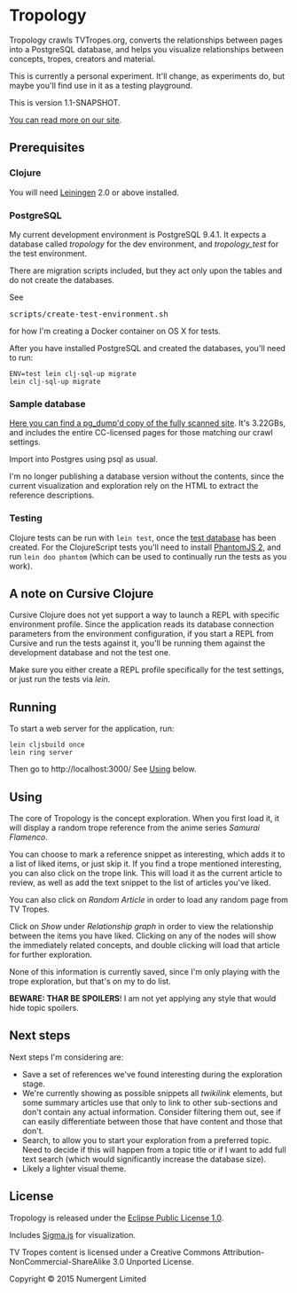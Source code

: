 # Tropology 

Tropology crawls TVTropes.org, converts the relationships between pages into a PostgreSQL database, and helps you visualize relationships between concepts, tropes, creators and material.

This is currently a personal experiment. It'll change, as experiments do, but maybe you'll find use in it as a testing playground.

This is version 1.1-SNAPSHOT.

[You can read more on our site](http://numergent.com/tags/tropology/).


## Prerequisites

### Clojure

You will need [Leiningen][1] 2.0 or above installed.

[1]: https://github.com/technomancy/leiningen

### PostgreSQL

My current development environment is PostgreSQL 9.4.1. It expects a database called _tropology_ for the dev environment, and _tropology_test_ for the test environment.

There are migration scripts included, but they act only upon the tables and do not create the databases.

See <pre>scripts/create-test-environment.sh</pre> for how I'm creating a Docker container on OS X for tests.

After you have installed PostgreSQL and created the databases, you'll need to run:

    ENV=test lein clj-sql-up migrate
    lein clj-sql-up migrate

### Sample database

[Here you can find a pg_dump'd copy of the fully scanned site](https://mega.co.nz/#!EhZxhBhK!lT38KiMhGxTbjGKD6tJuimc48Tay4ILkEt70evgeM7c). It's 3.22GBs, and includes the entire CC-licensed pages for those matching our crawl settings.

Import into Postgres using psql as usual.

I'm no longer publishing a database version without the contents, since the current visualization and exploration rely on the HTML to extract the reference descriptions.

### Testing

Clojure tests can be run with `lein test`, once the [test database](#postgresql) has been created.  For the ClojureScript tests you'll need to install [PhantomJS 2](http://phantomjs.org/), and run `lein doo phantom` (which can be used to continually run the tests as you work).

## A note on Cursive Clojure

Cursive Clojure does not yet support a way to launch a REPL with specific environment profile. Since the application reads its database connection parameters from the environment configuration, if you start a REPL from Cursive and run the tests against it, you'll be running them against the development database and not the test one.

Make sure you either create a REPL profile specifically for the test settings, or just run the tests via *lein*.

## Running

To start a web server for the application, run:

    lein cljsbuild once
    lein ring server

Then go to http://localhost:3000/  See [Using](#Using) below.

## Using 

The core of Tropology is the concept exploration. When you first load it, it will display a random trope reference from the anime series *Samurai Flamenco*. 

You can choose to mark a reference snippet as interesting, which adds it to a list of liked items, or just skip it. If you find a trope mentioned interesting, you can also click on the trope link.  This will load it as the current article to review, as well as add the text snippet to the list of articles you've liked.

You can also click on *Random Article* in order to load any random page from TV Tropes.

Click on *Show* under *Relationship graph* in order to view the relationship between the items you have liked. Clicking on any of the nodes will show the immediately related concepts, and double clicking will load that article for further exploration.

None of this information is currently saved, since I'm only playing with the trope exploration, but that's on my to do list.

**BEWARE: THAR BE SPOILERS**!  I am not yet applying any style that would hide topic spoilers.


## Next steps

Next steps I'm considering are:

* Save a set of references we've found interesting during the exploration stage.
* We're currently showing as possible snippets all *twikilink* elements, but some summary articles use that only to link to other sub-sections and don't contain any actual information.  Consider filtering them out, see if can easily differentiate between those that have content and those that don't.
* Search, to allow you to start your exploration from a preferred topic.  Need to decide if this will happen from a topic title or if I want to add full text search (which would significantly increase the database size).
* Likely a lighter visual theme.


## License

Tropology is released under the [Eclipse Public License 1.0](https://tldrlegal.com/license/eclipse-public-license-1.0-(epl-1.0)).

Includes [Sigma.js](http://sigmajs.org/) for visualization.

TV Tropes content is licensed under a Creative Commons Attribution-NonCommercial-ShareAlike 3.0 Unported License. 

Copyright © 2015 Numergent Limited
